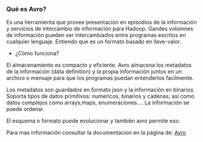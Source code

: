 ### Qué es Avro?

Es una herramienta que provee presentación en episodios de la información y servicios de intercambio de información  para Hadoop. 
Gandes volúmnes de información pueden ser intercambiados entre programas escritos en cualquier lenguaje.
Entiendo que es un formato basado en llave-valor. 

- ¿Cómo funciona?

El almacenamiento es compacto  y eficiente.
Avro almacena los metadatos de la información (data definition) y la  propia información juntos en un archivo o mensaje para que los programas puedan entenderlos facilmente.

Los metadatos son guardados en formato json y la información en binarios.
Soporta tipos de datos primitivos: numericos, binarios y cadenas; así como datos complejos como arrays,maps, enumeraciones.... La información se puede ordenar. 

El esquema o formato puede evolucionar  y también avro permite eso.


Para mas información consultar la documentacion en la página de: [Avro](https://avro.apache.org/docs/1.7.7/)


